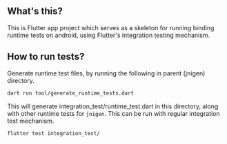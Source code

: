 ## What's this?

This is Flutter app project which serves as a skeleton for running binding runtime tests on android, using Flutter's integration testing mechanism.

## How to run tests?

Generate runtime test files, by running the following in parent (jnigen) directory.

```bash
dart run tool/generate_runtime_tests.dart
```

This will generate integration_test/runtime_test.dart in this directory, along with other runtime tests for `jnigen`. This can be run with regular integration test mechanism.

```bash
flutter test integration_test/
```
